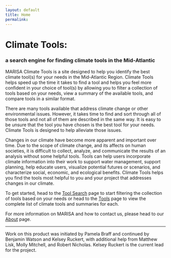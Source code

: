 ```yaml
---
layout: default
title: Home
permalink: 
---
```


# Climate Tools:

### a search engine for finding climate tools in the Mid-Atlantic

MARISA Climate Tools is a site designed to help you identify the best climate tool(s) for your needs in the Mid-Atlantic Region. Climate Tools helps speed up the time it takes to find a tool and helps you feel more confident in your choice of tool(s) by allowing you to filter a collection of tools based on your needs, view a summary of the available tools, and compare tools in a similar format.
 
There are many tools available that address climate change or other environmental issues. However, it takes time to find and sort through all of those tools and not all of them are described in the same way. It is easy to be unsure that the tool you have chosen is the best tool for your needs. Climate Tools is designed to help alleviate those issues.
 
Changes in our climate have become more apparent and important over time. Due to the scope of climate change, and its affects on human societies, it is difficult to collect, analyze, and communicate the results of an analysis without some helpful tools. Tools can help users incorporate climate information into their work to support water management, support planning, help educate users, visualize potential futures or scenarios, and characterize social, economic, and ecological benefits. Climate Tools helps you find the tools most helpful to you and your project that addresses changes in our climate.

To get started, head to the [Tool Search](/toolsearch/) page to start filtering the collection of tools based on your needs or head to the [Tools](/tools/) page to view the complete list of climate tools and summaries for each.

<!---
### Climate Tools
The changing climate of our world is one of the largest concerns of any generation. Due to the scope of climate change, and its affects on human societies, it would be almost impossible to collect, analyze, and communicate the results of an analysis without some helpful tools. However, not every tool is the same, and selecting the correct tool for your project can seem daunting.

### A Tool for Tools
This site is a service to help you choose the best available tool or tools for your needs. This site allows you to view a summary of the available climate tools, and compare the various tools in one similar format to help in the decision making process.


### EESI at Penn State, and the people involved
This is who we are. We do cool stuff!
--->

For more information on MARISA and how to contact us, please head to our [About](/about/) page.

<hr>
Work on this product was initiated by Pamela Braff and continued by Benjamin Watson and Kelsey Ruckert, with additional help from Matthew Lisk, Molly Mitchell, and Robert Nicholas. Kelsey Ruckert is the current lead for the project.
<br>
<br>

